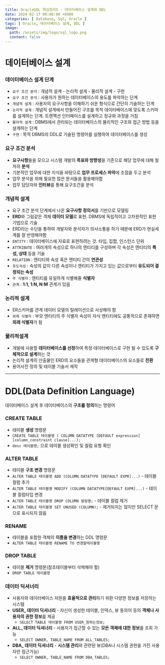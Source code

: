 ```yaml
---
title: OracleSQL 핵심정리5 - 데이터베이스 설계와 DDL
date: 2024-02-17 00:00:00 +0900
categories: [ Database, Sql, Oracle ]
tags: [ Oracle, 데이터베이스 설계, DDL ]
image:
  path: /assets/img/logo/sql_logo.png
  content: false
---
```


# **데이터베이스 설계**

### **데이터베이스 설계 단계**

- `요구 조건 분석` : 개념적 설계 - 논리적 설게 - 물리적 설계 - 구현
- `요구 조건 분석` : 사용자가 원하는 데이터베이스의 용도를 파악하는 단계
- `개념적 설계` : 사용자의 요구사항을 이해하기 쉬운 형식으로 간단히 기술하는 단계
- `논리적 설계` : 개념적 설계에서 만들어진 구조를 목적 데이터베이스에 맞도록 스키마를 설계하는 단계. 트랜잭션 인터페이스를 설계하고 정규화 과정을 거침
- `물리적 설계` : DBMS에서 관리되는 데이터베이스의 물리적인 구조와 접근 방법 등을 설계하는 단계
- `구현` : 목적 DBMS의 DDL로 기술된 명령어를 실행하여 데이터베이스를 생성

### **요구 조건 분석**

- **요구사항**들을 모으고 시스템 개발의 **목표와 방향성**을 기준으로 해당 업무에 대해 철저히 **분석**
- 기본적인 업무에 대한 지식을 바탕으로 **업무 프로세스 파악**에 초점을 두고 분석
- 업무 분석을 위해 필요한 많은 문서들을 활용해야함
- 업무 담당자와 **인터뷰**를 통해 요구조건을 분석

### **개념적 설계**

- 요구 조건 분석 단계에서 나온 **요구사항 정의서**를 기반으로 모델링
- **ERD**와 그림같은 객체 **데이터 모델**로 표현. DBMS에 독립적이고 고차원적인 표현 기법으로 기술
- ERD라는 수단을 통하여 개발자와 분석자가 의사소통을 하기 때문에 ERD가 현실세계를 잘 반영해야함
- `ENTITY` : 데이터베이스에 자료로 표현하려는 것. 타입, 집합, 인스턴스 단위
- `ATTRIBUTE` : 여러개의 속성으로 하나의 엔티티를 구성하며 각 속성은 엔티티의 **특성, 상태** 등을 기술
- `RELATION` : 엔티티와 속성 혹은 엔티티 간의 **연관성**
- `유도속성` : 속성의 값이 다른 속성이나 엔티티가 가지고 있는 값으로부터 **유도되어 결정되는 속성**
- `주 식별자` : 엔티티를 유일하게 식별해줄 **식별자**
- `관계` : **1:1, 1:N, N:M** 관계가 있음

### **논리적 설계**

- ER스키마를 관계 데이터 모델의 릴레이션으로 사상해야 함
- `외래 식별자` : 부모 엔티티의 주 식별자 속성이 자식 엔티티에도 공통적으로 존재하면 **외래 식별자**가 됨

### **물리적설계**

- 개발에 사용할 **데이터베이스를 선정**하여 특정 데이터베이스로 구현 될 수 있도록 **구체적으로 설계**하는 것
- 논리적 설계의 산출물인 ERD의 요소들을 관계형 데이터베이스의 요소들로 **전환**
- 용어사전 정의 및 테이블 기술서 제작

---

# **DDL(Data Definition Language)**

데이터베이스 설계 후 데이터베이스의 **구조를 정의**하는 명령어

### **CREATE TABLE**

- 테이블 **생성** 명령문
- `CREATE TABLE 테이블명 ( COLUMN DATATYPE [DEFAULT expression] [column_constraint clause]...);`
- `desc 테이블명;` 으로 테이블 생성확인 및 컬럼 유형 확인

### **ALTER TABLE**

- 테이블 **구조 변경** 명령문
- `ALTER TABLE 테이블명 ADD (COLUMN DATATYPE [DEFAULT EXPR]...)` - 테이블 컬럼 추가
- `ALTER TABLE 테이블명 MODIFY (COLUMN DATATYPE[DEFAULT EXPR]...)` - 테이블 컬럼타입 변경
- `ALTER TABLE 테이블명 DROP COLUMN 컬럼명;` - 테이블 컬럼 제거
- `ALTER TABLE 테이블명 SET UNUSED (COLUMN);` - 제거되지는 않지만 SELECT 문으로 표시되지 않음

### **RENAME**

- 테이블을 포함한 객체의 **이름을 변경**하는 DDL 명령문
- `ALTER TABLE 테이블명 RENAME TO 변경할테이블명`

### **DROP TABLE**

- 테이블 **제거** 명령문(참조테이블부터 삭제해야 함)
- `DROP TABLE 테이블명`

### **데이터 딕셔너리**

- 사용자와 데이터베이스 자원을 **효율적으로 관리**하기 위환 다양한 정보를 저장하는 시스템
- **USER_ 데이터 딕셔너리** - 자신이 생성한 테이블, 인덱스, 뷰 동의어 등의 **객체나 사용자의 권한 정보**를 제공
  - `SELECT TABLE 테이블명 FROM USER_원하는정보;`
- **ALL_ 데이터 딕셔너리** - 사용자가 접근할 수 있는 **모든 객체에 대한 정보**를 조회 가능
  - `SELECT OWNER, TABLE_NAME FROM ALL_TABLES;`
- **DBA_ 데이터 딕셔너리** - **시스템 관리**와 관련된 뷰(DBA나 시스템 권한을 가진 사용자만 접근가능)
  - `SELECT OWNER, TABLE_NAME FROM DBA_TABLES;`
